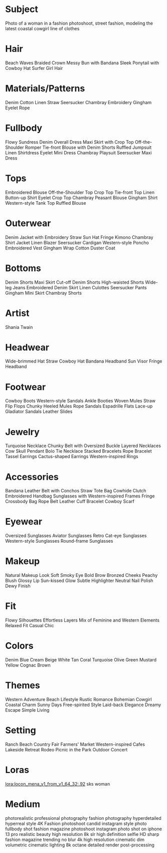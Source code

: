 # Subject
Photo of a woman in a fashion photoshoot, street fashion, modeling the latest coastal cowgirl line of clothes



# Hair
Beach Waves
Braided Crown
Messy Bun with Bandana
Sleek Ponytail with Cowboy Hat
Surfer Girl Hair

# Materials/Patterns
Denim
Cotton
Linen
Straw
Seersucker
Chambray
Embroidery
Gingham
Eyelet
Rope

# Fullbody
Flowy Sundress
Denim Overall Dress
Maxi Skirt with Crop Top
Off-the-Shoulder Romper
Tie-front Blouse with Denim Shorts
Ruffled Jumpsuit
Linen Shirtdress
Eyelet Mini Dress
Chambray Playsuit
Seersucker Maxi Dress

# Tops
Embroidered Blouse
Off-the-Shoulder Top
Crop Top
Tie-front Top
Linen Button-up Shirt
Eyelet Crop Top
Chambray Peasant Blouse
Gingham Shirt
Western-style Tank Top
Ruffled Blouse

# Outerwear
Denim Jacket with Embroidery
Straw Sun Hat
Fringe Kimono
Chambray Shirt Jacket
Linen Blazer
Seersucker Cardigan
Western-style Poncho
Embroidered Vest
Gingham Wrap
Cotton Duster Coat

# Bottoms
Denim Shorts
Maxi Skirt
Cut-off Denim Shorts
High-waisted Shorts
Wide-leg Jeans
Embroidered Denim Skirt
Linen Culottes
Seersucker Pants
Gingham Mini Skirt
Chambray Shorts

# Artist
Shania Twain

# Headwear
Wide-brimmed Hat
Straw Cowboy Hat
Bandana Headband
Sun Visor
Fringe Headband

# Footwear
Cowboy Boots
Western-style Sandals
Ankle Booties
Woven Mules
Straw Flip Flops
Chunky Heeled Mules
Rope Sandals
Espadrille Flats
Lace-up Gladiator Sandals
Leather Slides

# Jewelry
Turquoise Necklace
Chunky Belt with Oversized Buckle
Layered Necklaces
Cow Skull Pendant
Bolo Tie Necklace
Stacked Bracelets
Rope Bracelet
Tassel Earrings
Cactus-shaped Earrings
Western-inspired Rings

# Accessories
Bandana
Leather Belt with Conchos
Straw Tote Bag
Cowhide Clutch
Embroidered Handbag
Sunglasses with Western-inspired Frames
Fringe Crossbody Bag
Rope Belt
Leather Cuff Bracelet
Cowboy Scarf

# Eyewear
Oversized Sunglasses
Aviator Sunglasses
Retro Cat-eye Sunglasses
Western-style Sunglasses
Round-frame Sunglasses

# Makeup
Natural Makeup Look
Soft Smoky Eye
Bold Brow
Bronzed Cheeks
Peachy Blush
Glossy Lip
Sun-kissed Glow
Subtle Highlighter
Neutral Nail Polish
Dewy Finish

# Fit
Flowy Silhouettes
Effortless Layers
Mix of Feminine and Western Elements
Relaxed Fit
Casual Chic

# Colors
Denim Blue
Cream
Beige
White
Tan
Coral
Turquoise
Olive Green
Mustard Yellow
Cognac Brown

# Themes
Western Adventure
Beach Lifestyle
Rustic Romance
Bohemian Cowgirl
Coastal Charm
Sunny Days
Free-spirited Style
Laid-back Elegance
Dreamy Escape
Simple Living

# Setting
Ranch
Beach
Country Fair
Farmers' Market
Western-inspired Cafes
Lakeside Retreat
Rodeo
Picnic in the Park
Outdoor Concert


# Loras
<lora:locon_mena_v1_from_v1_64_32:.92> sks woman

# Medium
photorealistic
professional photography
fashion photography
hyperdetailed
hyperreal style
4K
Fashion photoshoot
candid instagram style photo
fullbody shot
fashion magazine photoshoot
instagram photo
shot on iphone 13 pro
realistic beauty
high resolution
8k
slr
high definition
selfie
HD
sharp
fashion magazine trending
no blur
4k high resolution
cinematic
dim volumetric cinematic lighting
8k octane detailed render
post-processing